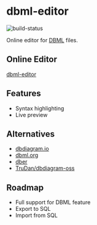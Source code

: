 # dbml-editor

![build-status](https://github.com/alswl/dbml-editor/actions/workflows/ci.yaml/badge.svg)

Online editor for [DBML](https://dbml.dbdiagram.io/home/) files.

## Online Editor

[dbml-editor](https://dbml-editor.alswl.com/)

## Features

- Syntax highlighting
- Live preview

## Alternatives

- [dbdiagram.io](https://dbdiagram.io/home/)
- [dbml.org](https://dbml.org/)
- [dber](https://dber.tech/)
- [TruDan/dbdiagram-oss](https://github.com/TruDan/dbdiagram-oss)

## Roadmap

- Full support for DBML feature
- Export to SQL
- Import from SQL
